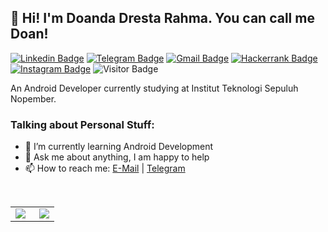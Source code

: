 ## 👋 Hi! I'm Doanda Dresta Rahma. You can call me Doan!

[![Linkedin Badge](https://img.shields.io/badge/-LinkedIn-blue?logo=Linkedin&logoColor=white&link=https://www.linkedin.com/in/doanda-dresta/)](https://www.linkedin.com/in/doanda-dresta/) 
[![Telegram Badge](https://img.shields.io/badge/-Telegram-blue?logo=telegram&logoColor=white&link=https://t.me/doandadr)](https://t.me/doandadr)
[![Gmail Badge](https://img.shields.io/badge/-Gmail-red?logo=Gmail&logoColor=white&link=mailto:doanda.dev@gmail.com)](mailto:doanda.dev@gmail.com) 
[![Hackerrank Badge](https://img.shields.io/badge/-Hackerrank-green?logo=Hackerrank&logoColor=white&link=https://hackerrank.com/ddoanda)](https://hackerrank.com/ddoanda)
[![Instagram Badge](https://img.shields.io/badge/-Instagram-purple?logo=instagram&logoColor=white&link=https://instagram.com/doandadresta/)](https://instagram.com/doandadresta)
![Visitor Badge](https://visitor-badge.laobi.icu/badge?page_id=doandadr.doandadr)
<!-- 
[![Doanda Badge](https://img.shields.io/badge/-riyaldi.vercel.app-202020?logo=data:image/png;base64,iVBORw0KGgoAAAANSUhEUgAAAEAAAABABAMAAABYR2ztAAAAGFBMVEVHcEw0izcygzU2jzcziDcxfjQ4kDo4jjwr0gBVAAAAB3RSTlMAxlYlR3WQZfj3JAAAALZJREFUSMft1T0KhDAQBeBZxE1rt20IewDBwlYWD+AR7GwHFOb66w+KyybzkGjnVCk+Es28IUR3HatirTwAXrIVIyA9At49foBAwAgIBBwNxA/stILgMYMqDMj/ETtgrgTNSUAASJR7mEGn3CTsxYFutrGJ4thU5wAwnKwgsPREgPTZHEGJgFF/065paBBgBRitFxNIESAtD3YL9YCANt3LGVn0dP+dUX+cey9BScalq+/n6+T6Aph96pMyHUmkAAAAAElFTkSuQmCC&link=https://doanda.com)](https://doanda.vercel.app) 
-->

An Android Developer currently studying at Institut Teknologi Sepuluh Nopember.

### Talking about Personal Stuff:

- 🌱 I’m currently learning Android Development
- 💬 Ask me about anything, I am happy to help
- 📫 How to reach me: [E-Mail](mailto:ddoanda@gmail.com) | [Telegram](https://t.me/doandadr)
<!-- - 💻 More about me in [riyaldi.vercel.app](https://riyaldi.vercel.app/) -->

&nbsp;

<table>
  <tr>
    <td align="left">
      <a href="https://github.com/doandadr">
        <img align="left" src="https://github-readme-stats.vercel.app/api?username=doandadr&show_icons=true&theme=react&border_color=61dafb&hide_border=true" />
      </a>
    </td>
    <td align="right">
      <a href="https://github.com/doandadr">
        <img align="right" src="https://github-readme-stats.vercel.app/api/top-langs/?username=doandadr&title_color=61dafb&text_color=ffffff&icon_color=61dafb&bg_color=20232a&langs_count=8&layout=compact&border_color=61dafb&hide_border=true" />
      </a>
    </td>
  </tr>
</table>

